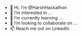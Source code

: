 - 👋 Hi, I’m @HarshHackathon
- 👀 I’m interested in ...
- 🌱 I’m currently learning ...
- 💞️ I’m looking to collaborate on ...
- 📫 Reach me out on LinkedIn

<!---
HarshHackathon/HarshHackathon is a ✨ special ✨ repository because its `README.md` (this file) appears on your GitHub profile.
You can click the Preview link to take a look at your changes.
--->
